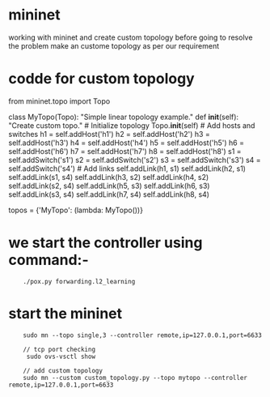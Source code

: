 # mininet
working with mininet and create custom topology
before going to resolve the problem make an custome topology as per our requirement 
# codde for custom topology
from mininet.topo import Topo

class MyTopo(Topo):
    "Simple linear topology example."
    def __init__(self):
        "Create custom topo."
        # Initialize topology
        Topo.__init__(self)
        # Add hosts and switches
        h1 = self.addHost('h1')
        h2 = self.addHost('h2')
        h3 = self.addHost('h3')
        h4 = self.addHost('h4')
        h5 = self.addHost('h5')
        h6 = self.addHost('h6')
        h7 = self.addHost('h7')
        h8 = self.addHost('h8')
        s1 = self.addSwitch('s1')
        s2 = self.addSwitch('s2')
        s3 = self.addSwitch('s3')
        s4 = self.addSwitch('s4')
        # Add links
        self.addLink(h1, s1)
        self.addLink(h2, s1)
        self.addLink(s1, s4)
        self.addLink(h3, s2)
        self.addLink(h4, s2)
        self.addLink(s2, s4)
        self.addLink(h5, s3)
        self.addLink(h6, s3)
        self.addLink(s3, s4)
        self.addLink(h7, s4)
        self.addLink(h8, s4)

topos = {'MyTopo': (lambda: MyTopo())}

# we start the controller using command:-
        ./pox.py forwarding.l2_learning
# start the mininet 
        sudo mn --topo single,3 --controller remote,ip=127.0.0.1,port=6633
        
        // tcp port checking 
         sudo ovs-vsctl show
         
        // add custom topology 
        sudo mn --custom custom_topology.py --topo mytopo --controller remote,ip=127.0.0.1,port=6633
